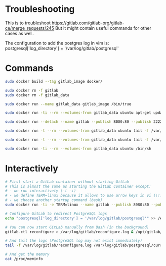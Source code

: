 # Troubleshooting

This is to troubleshoot https://gitlab.com/gitlab-org/gitlab-ce/merge_requests/245
But it might contain useful commands for other cases as well.

The configuration to add the postgres log in vim is:
postgresql['log_directory'] = '/var/log/gitlab/postgresql'

# Commands

```bash
sudo docker build --tag gitlab_image docker/

sudo docker rm -f gitlab
sudo docker rm -f gitlab_data

sudo docker run --name gitlab_data gitlab_image /bin/true

sudo docker run -ti --rm --volumes-from gitlab_data ubuntu apt-get update && sudo apt-get install -y vim && sudo vim /etc/gitlab/gitlab.rb

sudo docker run --detach --name gitlab --publish 8080:80 --publish 2222:22 --volumes-from gitlab_data gitlab_image

sudo docker run -t --rm --volumes-from gitlab_data ubuntu tail -f /var/log/gitlab/reconfigure.log

sudo docker run -t --rm --volumes-from gitlab_data ubuntu tail -f /var/log/gitlab/postgresql/current

sudo docker run -ti --rm --volumes-from gitlab_data ubuntu /bin/sh
```

# Interactively

```bash
# First start a GitLab container without starting GitLab
# This is almost the same as starting the GitLab container except:
# - we run interactively (-t -i)
# - we define TERM=linux because it allows to use arrow keys in vi (!!!)
# - we choose another startup command (bash)
sudo docker run -ti -e TERM=linux --name gitlab --publish 8080:80 --publish 2222:22 --volumes-from gitlab_data gitlab_image bash

# Configure GitLab to redirect PostgreSQL logs
echo "postgresql['log_directory'] = '/var/log/gitlab/postgresql'" >> /etc/gitlab/gitlab.rb

# You can now start GitLab manually from Bash (in the background)
gitlab-ctl reconfigure > /var/log/gitlab/reconfigure.log & /opt/gitlab/embedded/bin/runsvdir-start &

# And tail the logs (PostgreSQL log may not exist immediately)
tail -f /var/log/gitlab/reconfigure.log /var/log/gitlab/postgresql/current

# And get the memory
cat /proc/meminfo
```
